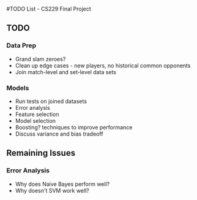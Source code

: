 #TODO List - CS229 Final Project

## TODO

### Data Prep

- Grand slam zeroes? 
- Clean up edge cases - new players, no historical common opponents
- Join match-level and set-level data sets

### Models

- Run tests on joined datasets
- Error analysis
- Feature selection
- Model selection
- Boosting? techniques to improve performance
- Discuss variance and bias tradeoff

## Remaining Issues

### Error Analysis

- Why does Naive Bayes perform well? 
- Why doesn't SVM work well? 